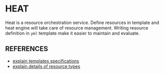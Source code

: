 # HEAT

Heat is a resource orchestration service. Define resources in template and heat engine will take care of resource management. Writing resource definition in `yml` template make it easier to maintain and evaluate.

## REFERENCES

* [explain templates specifications](https://docs.openstack.org/heat/rocky/template_guide/hot_spec.html)
* [explain details of resource types](https://docs.openstack.org/heat/pike/template_guide/openstack.html)